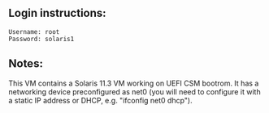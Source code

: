 ## Login instructions:

```
Username: root
Password: solaris1
```

## Notes:

This VM contains a Solaris 11.3 VM working on UEFI CSM bootrom.  It has
a networking device preconfigured as net0 (you will need to configure
it with a static IP address or DHCP, e.g. "ifconfig net0 dhcp").
